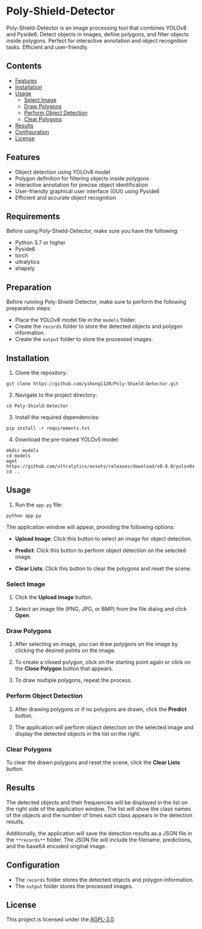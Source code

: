 # Poly-Shield-Detector

Poly-Shield-Detector is an image processing tool that combines YOLOv8 and Pyside6. Detect objects in images, define polygons, and filter objects inside polygons. Perfect for interactive annotation and object recognition tasks. Efficient and user-friendly.

## Contents

- [Features](#features)
- [Installation](#installation)
- [Usage](#usage)
  - [Select Image](#select-image)
  - [Draw Polygons](#draw-polygons)
  - [Perform Object Detection](#perform-object-detection)
  - [Clear Polygons](#clear-polygons)
- [Results](#results)
- [Configuration](#configuration)
- [License](#license)

## Features

- Object detection using YOLOv8 model
- Polygon definition for filtering objects inside polygons
- Interactive annotation for precise object identification
- User-friendly graphical user interface (GUI) using Pyside6
- Efficient and accurate object recognition

## Requirements

Before using Poly-Shield-Detector, make sure you have the following:

- Python 3.7 or higher
- Pyside6
- torch
- ultralytics
- shapely

## Preparation

Before running Poly-Shield-Detector, make sure to perform the following preparation steps:

- Place the YOLOv8 model file in the `models` folder.
- Create the `records` folder to store the detected objects and polygon information.
- Create the `output` folder to store the processed images.

## Installation

1. Clone the repository:

```shell
git clone https://github.com/yihong1120/Poly-Shield-Detector.git
```

2. Navigate to the project directory:

```shell
cd Poly-Shield-Detector
```

3. Install the required dependencies:

```shell
pip install -r requirements.txt
```

4. Download the pre-trained YOLOv5 model:

```shell
mkdir models
cd models
wget https://github.com/ultralytics/assets/releases/download/v0.0.0/yolov8x.pt
cd ..
```

## Usage

1. Run the `app.py` file:

```shell
python app.py
```

The application window will appear, providing the following options:

* **Upload Image**: Click this button to select an image for object detection.

* **Predict**: Click this button to perform object detection on the selected image.

* **Clear Lists**: Click this button to clear the polygons and reset the scene.

### Select Image

1. Click the **Upload Image** button.

2. Select an image file (PNG, JPG, or BMP) from the file dialog and click **Open**.

### Draw Polygons
1. After selecting an image, you can draw polygons on the image by clicking the desired points on the image.

2. To create a closed polygon, click on the starting point again or click on the **Close Polygon** button that appears.

3. To draw multiple polygons, repeat the process.

### Perform Object Detection

1. After drawing polygons or if no polygons are drawn, click the **Predict** button.

2. The application will perform object detection on the selected image and display the detected objects in the list on the right.

### Clear Polygons

To clear the drawn polygons and reset the scene, click the **Clear Lists** button.

## Results

The detected objects and their frequencies will be displayed in the list on the right side of the application window. The list will show the class names of the objects and the number of times each class appears in the detection results.

Additionally, the application will save the detection results as a JSON file in the `**records**` folder. The JSON file will include the filename, predictions, and the base64 encoded original image.

## Configuration

- The `records` folder stores the detected objects and polygon information.
- The `output` folder stores the processed images.

## License

This project is licensed under the [AGPL-3.0](https://github.com/yihong1120/YOLOv8-PostProcessing-PRCurve/blob/main/LICENSE).
